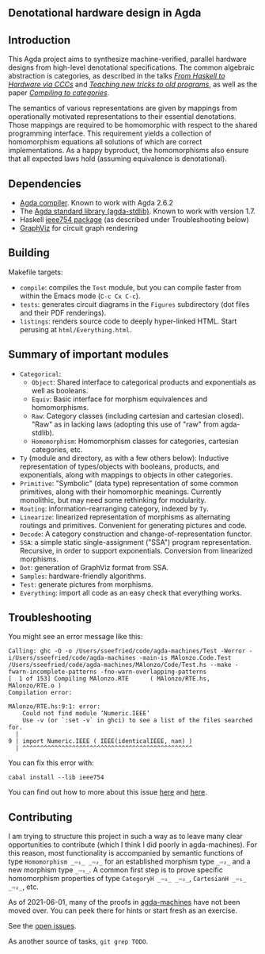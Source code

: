 ## Denotational hardware design in Agda

## Introduction

This Agda project aims to synthesize machine-verified, parallel hardware designs from high-level denotational specifications.
The common algebraic abstraction is categories, as described in the talks [*From Haskell to Hardware via CCCs*](https://github.com/conal/talk-2015-haskell-to-hardware/blob/post-tabula/README.md) and [*Teaching new tricks to old programs*](https://github.com/conal/2017-talk-teaching-new-tricks-to-old-programs#readme), as well as the paper [*Compiling to categories*](http://conal.net/papers/compiling-to-categories/).

The semantics of various representations are given by mappings from operationally motivated representations to their essential denotations.
Those mappings are required to be homomorphic with respect to the shared programming interface.
This requirement yields a collection of homomorphism equations all solutions of which are correct implementations.
As a happy byproduct, the homomorphisms also ensure that all expected laws hold (assuming equivalence is denotational).

## Dependencies

*   [Agda compiler](https://agda.readthedocs.io/en/latest/getting-started/installation.html#installing-the-agda-and-the-agda-mode-programs).
    Known to work with Agda 2.6.2
*   The [Agda standard library (agda-stdlib)](https://github.com/agda/agda-stdlib).
    Known to work with version 1.7.
*   Haskell [ieee754 package](https://github.com/agda/agda/issues/3619) (as described under Troubleshooting below)
*   [GraphViz](https://graphviz.org/) for circuit graph rendering

## Building

Makefile targets:

*   `compile`: compiles the `Test` module, but you can compile faster from within the Emacs mode (`∁-c C­x C-c`).
*   `tests`: generates circuit diagrams in the `Figures` subdirectory (dot files and their PDF renderings).
*   `listings`: renders source code to deeply hyper-linked HTML.
    Start perusing at `html/Everything.html`.

## Summary of important modules

*   `Categorical`:
    *   `Object`: Shared interface to categorical products and exponentials as well as booleans.
    *   `Equiv`: Basic interface for morphism equivalences and homomorphisms.
    *   `Raw`: Category classes (including cartesian and cartesian closed).
        "Raw" as in lacking laws (adopting this use of "raw" from agda-stdlib).
    *   `Homomorphism`: Homomorphism classes for categories, cartesian categories, etc.
*   `Ty` (module and directory, as with a few others below): Inductive representation of types/objects with booleans, products, and exponentials, along with mappings to objects in other categories.
*   `Primitive`: "Symbolic" (data type) representation of some common primitives, along with their homomorphic meanings.
    Currently monolithic, but may need some rethinking for modularity.
*   `Routing`: information-rearranging category, indexed by `Ty`.
*   `Linearize`: linearized representation of morphisms as alternating routings and primitives.
    Convenient for generating pictures and code.
*   `Decode`: A category construction and change-of-representation functor.
*   `SSA`: a simple static single-assignment ("SSA") program representation.
    Recursive, in order to support exponentials.
    Conversion from linearized morphisms.
*   `Dot`: generation of GraphViz format from SSA.
*   `Samples`: hardware-friendly algorithms.
*   `Test`: generate pictures from morphisms.
*   `Everything`: import all code as an easy check that everything works.

## Troubleshooting

You might see an error message like this:

```
Calling: ghc -O -o /Users/sseefried/code/agda-machines/Test -Werror -i/Users/sseefried/code/agda-machines -main-is MAlonzo.Code.Test /Users/sseefried/code/agda-machines/MAlonzo/Code/Test.hs --make -fwarn-incomplete-patterns -fno-warn-overlapping-patterns
[  1 of 153] Compiling MAlonzo.RTE      ( MAlonzo/RTE.hs, MAlonzo/RTE.o )
Compilation error:

MAlonzo/RTE.hs:9:1: error:
    Could not find module ‘Numeric.IEEE’
    Use -v (or `:set -v` in ghci) to see a list of the files searched for.
  |
9 | import Numeric.IEEE ( IEEE(identicalIEEE, nan) )
  | ^^^^^^^^^^^^^^^^^^^^^^^^^^^^^^^^^^^^^^^^^^^^^^^^
```

You can fix this error with:

```
cabal install --lib ieee754
```

You can find out how to more about this issue [here](https://github.com/agda/agda/issues/3619#issuecomment-665232148) and
[here](https://agda.readthedocs.io/en/latest/getting-started/installation.html#installing-the-agda-and-the-agda-mode-programs).

## Contributing

I am trying to structure this project in such a way as to leave many clear opportunities to contribute (which I think I did poorly in agda-machines).
For this reason, most functionality is accompanied by semantic functions of type `Homomorphism _⇨₁_ _⇨₂_` for an established morphism type `_⇨₂_` and a new morphism type `_⇨₁_`.
A common first step is to prove specific homomorphism properties of type `CategoryH _⇨₁_ _⇨₂_`, `CartesianH _⇨₁_ _⇨₂_`, etc.

As of 2021-06-01, many of the proofs in [agda-machines](https://github.com/conal/agda-machines) have not been moved over.
You can peek there for hints or start fresh as an exercise.

See the [open issues](https://github.com/conal/agda-hardware/issues).

As another source of tasks, `git grep TODO`.
